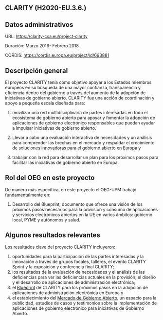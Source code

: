 ## CLARITY (H2020-EU.3.6.)

## Datos administrativos

URL: https://clarity-csa.eu/project-clarity

Duración: Marzo 2016- Febrero 2018

CORDIS: https://cordis.europa.eu/project/id/693881

## Descripción general
El proyecto CLARITY tenía como objetivo apoyar a los Estados miembros europeos en su búsqueda de una mayor confianza, transparencia y eficiencia dentro del gobierno a través del aumento de la adopción de iniciativas de gobierno abierto. CLARITY fue una acción de coordinación y apoyo a pequeña escala diseñada para:

1) movilizar una red multidisciplinaria de partes interesadas en todo el ecosistema de gobierno abierto para apoyar y fomentar la adopción de aplicaciones de gobierno electrónico responsables que puedan ayudar a impulsar iniciativas de gobierno abierto.

2) Llevar a cabo una evaluación interactiva de necesidades y un análisis para comprender las brechas en el mercado y respaldar el crecimiento de soluciones innovadoras para el gobierno abierto en Europa y

3) trabajar con la red para desarrollar un plan para los próximos pasos para facilitar las iniciativas de gobierno abierto en Europa.



## Rol del OEG en este proyecto
De manera más específica, en este proyecto el OEG-UPM trabajó fundamentalmente en:
1) Desarrollo del Blueprint, documento que ofrece una visión de los próximos pasos necesarios para la provisión y consumo de aplicaciones y servicios electrónicos abiertos en la UE en varios ámbitos: gobierno local, PYME y autónomos y salud.


## Algunos resultados relevantes
Los resultados clave del proyecto CLARITY incluyeron:
1) oportunidades para la participación de las partes interesadas y la innovación a través de grupos focales, talleres, el evento CLARITY Sprint y la exposición y conferencia final CLARITY;
2) los resultados de la evaluación de necesidades y el análisis de las deficiencias para ver las deficiencias actuales en la provisión, el diseño y el desarrollo de aplicaciones de administración electrónica;
3) el [Blueprint](https://www.zaragoza.es/sede/portal/clarity/es/) de CLARITY para los próximos pasos en la adopción de aplicaciones de administración electrónica en Europa y
4) el establecimiento del [Mercado de Gobierno Abierto](https://clarity-csa.eu/portfolio-classic-3cols), un espacio para la publicidad, estudios de casos y testimonios sobre la implementación de aplicaciones de gobierno electrónico para iniciativas de Gobierno Abierto.
